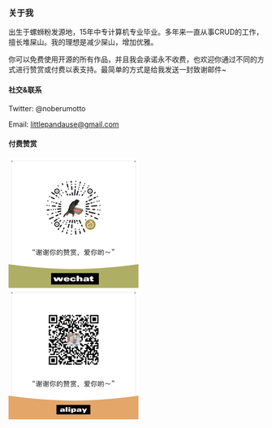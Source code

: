 ### 关于我

出生于螺蛳粉发源地，15年中专计算机专业毕业。多年来一直从事CRUD的工作，擅长堆屎山。我的理想是减少屎山，增加优雅。

你可以免费使用开源的所有作品，并且我会承诺永不收费，也欢迎你通过不同的方式进行赞赏或付费以表支持。最简单的方式是给我发送一封致谢邮件~

#### 社交&联系

Twitter: @noberumotto

Email: littlepandause@gmail.com

#### 付费赞赏

<img src="wechat.jpg" width="256px"/> <img src="alipay.jpg" width="256px" />
